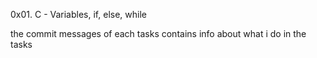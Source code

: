 0x01. C - Variables, if, else, while

the commit messages of each tasks contains info about what i do in the tasks
